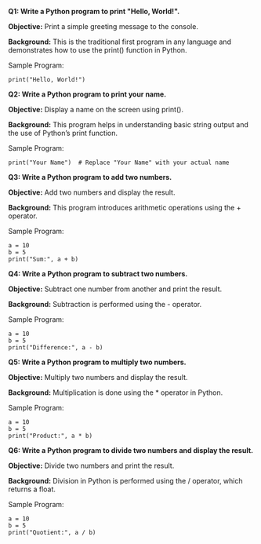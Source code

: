 **Q1: Write a Python program to print "Hello, World!".**

**Objective:**
Print a simple greeting message to the console.

**Background:**
This is the traditional first program in any language and demonstrates how to use the print() function in Python.

Sample Program:

```
print("Hello, World!")
```

**Q2: Write a Python program to print your name.**

**Objective:**
Display a name on the screen using print().

**Background:**
This program helps in understanding basic string output and the use of Python’s print function.

Sample Program:

```
print("Your Name")  # Replace "Your Name" with your actual name
```

**Q3: Write a Python program to add two numbers.**

**Objective:**
Add two numbers and display the result.

**Background:**
This program introduces arithmetic operations using the + operator.

Sample Program:

```
a = 10
b = 5
print("Sum:", a + b)
```

**Q4: Write a Python program to subtract two numbers.**

**Objective:**
Subtract one number from another and print the result.

**Background:**
Subtraction is performed using the - operator.

Sample Program:

```
a = 10
b = 5
print("Difference:", a - b)
```

**Q5: Write a Python program to multiply two numbers.**

**Objective:**
Multiply two numbers and display the result.

**Background:**
Multiplication is done using the * operator in Python.

Sample Program:

```
a = 10
b = 5
print("Product:", a * b)
```

**Q6: Write a Python program to divide two numbers and display the result.**

**Objective:**
Divide two numbers and print the result.

**Background:**
Division in Python is performed using the / operator, which returns a float.

Sample Program:

```
a = 10
b = 5
print("Quotient:", a / b)
```
